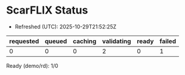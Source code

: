 ﻿# ScarFLIX Status

* Refreshed (UTC): 2025-10-29T21:52:25Z

| requested | queued | caching | validating | ready | failed |
|-----------|--------|---------|------------|-------|--------|
| 0 | 0 | 0 | 2 | 0 | 1 |

Ready (demo/rd): 1/0
